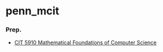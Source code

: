 # penn_mcit

### Prep.
- [CIT 5910 Mathematical Foundations of Computer Science](Prep/CIT5920/main.md)